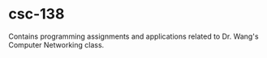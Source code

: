 # csc-138
Contains programming assignments and applications related to Dr. Wang's Computer Networking class.
